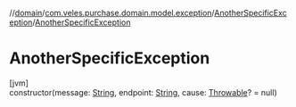 //[domain](../../../index.md)/[com.veles.purchase.domain.model.exception](../index.md)/[AnotherSpecificException](index.md)/[AnotherSpecificException](-another-specific-exception.md)

# AnotherSpecificException

[jvm]\
constructor(message: [String](https://kotlinlang.org/api/latest/jvm/stdlib/kotlin/-string/index.html), endpoint: [String](https://kotlinlang.org/api/latest/jvm/stdlib/kotlin/-string/index.html), cause: [Throwable](https://kotlinlang.org/api/latest/jvm/stdlib/kotlin/-throwable/index.html)? = null)
